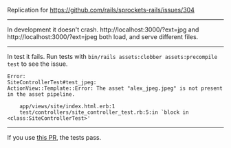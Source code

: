 Replication for https://github.com/rails/sprockets-rails/issues/304

-----------

In development it doesn't crash.
http://localhost:3000/?ext=jpg and http://localhost:3000/?ext=jpeg both load, and serve different files.

-----------

In test it fails. Run tests with `bin/rails assets:clobber assets:precompile test` to see the issue.

```
Error:
SiteControllerTest#test_jpeg:
ActionView::Template::Error: The asset "alex_jpeg.jpeg" is not present in the asset pipeline.

    app/views/site/index.html.erb:1
    test/controllers/site_controller_test.rb:5:in `block in <class:SiteControllerTest>'
```

------------

If you use [this PR]([url](https://github.com/rails/sprockets/pull/781)), the tests pass.
